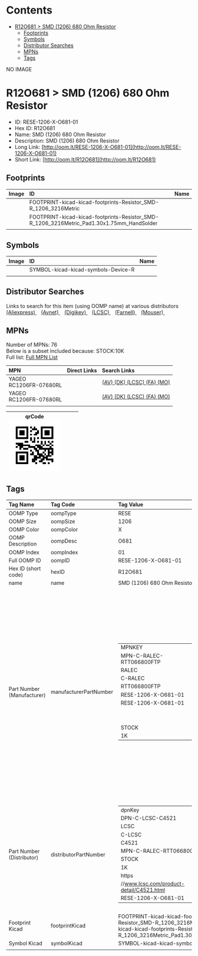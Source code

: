 



Contents
========

* [R12O681 > SMD (1206) 680 Ohm Resistor](#r12o681--smd-1206-680-ohm-resistor)
	* [Footprints](#footprints)
	* [Symbols](#symbols)
	* [Distributor Searches](#distributor-searches)
	* [MPNs](#mpns)
	* [Tags](#tags)
  
NO IMAGE  
# R12O681 > SMD (1206) 680 Ohm Resistor

- ID: RESE-1206-X-O681-01
- Hex ID: R12O681
- Name: SMD (1206) 680 Ohm Resistor
- Description: SMD (1206) 680 Ohm Resistor
- Long Link: [http://oom.lt/RESE-1206-X-O681-01](http://oom.lt/RESE-1206-X-O681-01)
- Short Link: [http://oom.lt/R12O681](http://oom.lt/R12O681)

## Footprints
  

|Image|ID|Name|
| :--- | :--- | :--- |
||FOOTPRINT-kicad-kicad-footprints-Resistor_SMD-R_1206_3216Metric||
||FOOTPRINT-kicad-kicad-footprints-Resistor_SMD-R_1206_3216Metric_Pad1.30x1.75mm_HandSolder||
||||

## Symbols
  

|Image|ID|Name|
| :--- | :--- | :--- |
|![]()|SYMBOL-kicad-kicad-symbols-Device-R||
||||

## Distributor Searches
  
Links to search for this item (using OOMP name) at various distributors  
[(Aliexpress) ](https://www.aliexpress.com/wholesale?SearchText=1117SMD+1206+680+Ohm+Resistor)&nbsp;&nbsp;&nbsp;[(Avnet) ](https://www.avnet.com/shop/us/search/SMD+1206+680+Ohm+Resistor)&nbsp;&nbsp;&nbsp;[(Digikey) ](https://www.digikey.co.uk/en/products/result?s=SMD+1206+680+Ohm+Resistor)&nbsp;&nbsp;&nbsp;[(LCSC) ](https://www.lcsc.com/search?q=SMD+1206+680+Ohm+Resistor)&nbsp;&nbsp;&nbsp;[(Farnell) ](https://uk.farnell.com/search?st=SMD+1206+680+Ohm+Resistor)&nbsp;&nbsp;&nbsp;[(Mouser) ](https://www.mouser.com/c/?q=SMD+1206+680+Ohm+Resistor)&nbsp;&nbsp;&nbsp;
## MPNs
  
Number of MPNs: 76<br>Below is a subset included because: STOCK:10K <br>Full list: [Full MPN List](MPNLIST.md)  

|MPN|Direct Links|Search Links|
| :--- | :--- | :--- |
|YAGEO<br>RC1206FR-07680RL||[(AV) ](https://www.avnet.com/shop/us/search/RC1206FR-07680RL)[(DK) ](https://www.digikey.co.uk/products/en?keywords=RC1206FR-07680RL)[(LCSC) ](https://www.lcsc.com/search?q=RC1206FR-07680RL)[(FA) ](https://uk.farnell.com/search?st=RC1206FR-07680RL)[(MO) ](https://www.mouser.com/c/?q=RC1206FR-07680RL)|
|YAGEO<br>RC1206FR-07680RL||[(AV) ](https://www.avnet.com/shop/us/search/RC1206FR-07680RL)[(DK) ](https://www.digikey.co.uk/products/en?keywords=RC1206FR-07680RL)[(LCSC) ](https://www.lcsc.com/search?q=RC1206FR-07680RL)[(FA) ](https://uk.farnell.com/search?st=RC1206FR-07680RL)[(MO) ](https://www.mouser.com/c/?q=RC1206FR-07680RL)|
||||
  

|qrCode<br>[![](https://raw.githubusercontent.com/oomlout/oomlout_OOMP_parts_V2/main/RESE/1206/X/O681/01/qrCode_140.png)](https://github.com/oomlout/oomlout_OOMP_parts_V2/tree/main/RESE/1206/X/O681/01/qrCode.png)||||
| :---: | :---: | :---: | :---: |

## Tags
  

|Tag Name|Tag Code|Tag Value|
| :--- | :--- | :--- |
|OOMP Type|oompType|RESE|
|OOMP Size|oompSize|1206|
|OOMP Color|oompColor|X|
|OOMP Description|oompDesc|O681|
|OOMP Index|oompIndex|01|
|Full OOMP ID|oompID|RESE-1206-X-O681-01|
|Hex ID (short code)|hexID|R12O681|
|name|name|SMD (1206) 680 Ohm Resistor|
|Part Number (Manufacturer)|manufacturerPartNumber|<table><tr><td>MPNKEY</td></tr><tr><td> MPN-C-RALEC-RTT066800FTP</td><td> MANUFACTURER</td></tr><tr><td> RALEC</td><td> MANUCODE</td></tr><tr><td> C-RALEC</td><td> MPN</td></tr><tr><td> RTT066800FTP</td><td> OOMPIDPARTIAL</td></tr><tr><td> RESE-1206-X-O681-01</td><td> OOMPID</td></tr><tr><td> RESE-1206-X-O681-01</td><td> LINK</td></tr><tr><td> </td><td> DESCRIPTION</td></tr><tr><td> </td><td> TAGS</td></tr><tr><td> STOCK</td></tr><tr><td>1K</td></tr></table></td><td> <table><tr><td>MPNKEY</td></tr><tr><td> MPN-C-UNIROY-1206W4F6800T5E</td><td> MANUFACTURER</td></tr><tr><td> UNI-ROYAL(Uniroyal Elec)</td><td> MANUCODE</td></tr><tr><td> C-UNIROY</td><td> MPN</td></tr><tr><td> 1206W4F6800T5E</td><td> OOMPIDPARTIAL</td></tr><tr><td> RESE-1206-X-O681-01</td><td> OOMPID</td></tr><tr><td> RESE-1206-X-O681-01</td><td> LINK</td></tr><tr><td> </td><td> DESCRIPTION</td></tr><tr><td> </td><td> TAGS</td></tr><tr><td> STOCK</td></tr><tr><td>1K</td></tr></table></td><td> <table><tr><td>MPNKEY</td></tr><tr><td> MPN-C-UNIROY-1206W4J0681T5E</td><td> MANUFACTURER</td></tr><tr><td> UNI-ROYAL(Uniroyal Elec)</td><td> MANUCODE</td></tr><tr><td> C-UNIROY</td><td> MPN</td></tr><tr><td> 1206W4J0681T5E</td><td> OOMPIDPARTIAL</td></tr><tr><td> RESE-1206-X-O681-01</td><td> OOMPID</td></tr><tr><td> RESE-1206-X-O681-01</td><td> LINK</td></tr><tr><td> </td><td> DESCRIPTION</td></tr><tr><td> </td><td> TAGS</td></tr><tr><td> STOCK</td></tr><tr><td>1K</td></tr></table></td><td> <table><tr><td>MPNKEY</td></tr><tr><td> MPN-C-LIZELE-CR1206J40681G</td><td> MANUFACTURER</td></tr><tr><td> LIZ Elec</td><td> MANUCODE</td></tr><tr><td> C-LIZELE</td><td> MPN</td></tr><tr><td> CR1206J40681G</td><td> OOMPIDPARTIAL</td></tr><tr><td> RESE-1206-X-O681-01</td><td> OOMPID</td></tr><tr><td> RESE-1206-X-O681-01</td><td> LINK</td></tr><tr><td> </td><td> DESCRIPTION</td></tr><tr><td> </td><td> TAGS</td></tr><tr><td> </td></tr></table></td><td> <table><tr><td>MPNKEY</td></tr><tr><td> MPN-C-RALEC-RTT06681JTP</td><td> MANUFACTURER</td></tr><tr><td> RALEC</td><td> MANUCODE</td></tr><tr><td> C-RALEC</td><td> MPN</td></tr><tr><td> RTT06681JTP</td><td> OOMPIDPARTIAL</td></tr><tr><td> RESE-1206-X-O681-01</td><td> OOMPID</td></tr><tr><td> RESE-1206-X-O681-01</td><td> LINK</td></tr><tr><td> </td><td> DESCRIPTION</td></tr><tr><td> </td><td> TAGS</td></tr><tr><td> </td></tr></table></td><td> <table><tr><td>MPNKEY</td></tr><tr><td> MPN-C-YAGEO-RC1206JR-07680RL</td><td> MANUFACTURER</td></tr><tr><td> YAGEO</td><td> MANUCODE</td></tr><tr><td> C-YAGEO</td><td> MPN</td></tr><tr><td> RC1206JR-07680RL</td><td> OOMPIDPARTIAL</td></tr><tr><td> RESE-1206-X-O681-01</td><td> OOMPID</td></tr><tr><td> RESE-1206-X-O681-01</td><td> LINK</td></tr><tr><td> </td><td> DESCRIPTION</td></tr><tr><td> </td><td> TAGS</td></tr><tr><td> </td></tr></table></td><td> <table><tr><td>MPNKEY</td></tr><tr><td> MPN-C-YAGEO-RC1206FR-07680RL</td><td> MANUFACTURER</td></tr><tr><td> YAGEO</td><td> MANUCODE</td></tr><tr><td> C-YAGEO</td><td> MPN</td></tr><tr><td> RC1206FR-07680RL</td><td> OOMPIDPARTIAL</td></tr><tr><td> RESE-1206-X-O681-01</td><td> OOMPID</td></tr><tr><td> RESE-1206-X-O681-01</td><td> LINK</td></tr><tr><td> </td><td> DESCRIPTION</td></tr><tr><td> </td><td> TAGS</td></tr><tr><td> STOCK</td></tr><tr><td>10K</td></tr></table></td><td> <table><tr><td>MPNKEY</td></tr><tr><td> MPN-C-FHGUAN-RS-06K681JT</td><td> MANUFACTURER</td></tr><tr><td> FH (Guangdong Fenghua Advanced Tech)</td><td> MANUCODE</td></tr><tr><td> C-FHGUAN</td><td> MPN</td></tr><tr><td> RS-06K681JT</td><td> OOMPIDPARTIAL</td></tr><tr><td> RESE-1206-X-O681-01</td><td> OOMPID</td></tr><tr><td> RESE-1206-X-O681-01</td><td> LINK</td></tr><tr><td> </td><td> DESCRIPTION</td></tr><tr><td> </td><td> TAGS</td></tr><tr><td> </td></tr></table></td><td> <table><tr><td>MPNKEY</td></tr><tr><td> MPN-C-FHGUAN-RS-06K6800FT</td><td> MANUFACTURER</td></tr><tr><td> FH (Guangdong Fenghua Advanced Tech)</td><td> MANUCODE</td></tr><tr><td> C-FHGUAN</td><td> MPN</td></tr><tr><td> RS-06K6800FT</td><td> OOMPIDPARTIAL</td></tr><tr><td> RESE-1206-X-O681-01</td><td> OOMPID</td></tr><tr><td> RESE-1206-X-O681-01</td><td> LINK</td></tr><tr><td> </td><td> DESCRIPTION</td></tr><tr><td> </td><td> TAGS</td></tr><tr><td> STOCK</td></tr><tr><td>1K</td></tr></table></td><td> <table><tr><td>MPNKEY</td></tr><tr><td> MPN-C-YAGEO-AC1206FR-07680RL</td><td> MANUFACTURER</td></tr><tr><td> YAGEO</td><td> MANUCODE</td></tr><tr><td> C-YAGEO</td><td> MPN</td></tr><tr><td> AC1206FR-07680RL</td><td> OOMPIDPARTIAL</td></tr><tr><td> RESE-1206-X-O681-01</td><td> OOMPID</td></tr><tr><td> RESE-1206-X-O681-01</td><td> LINK</td></tr><tr><td> </td><td> DESCRIPTION</td></tr><tr><td> </td><td> TAGS</td></tr><tr><td> </td></tr></table></td><td> <table><tr><td>MPNKEY</td></tr><tr><td> MPN-C-EVEROH-QR1206J680RP05Z</td><td> MANUFACTURER</td></tr><tr><td> Ever Ohms Tech</td><td> MANUCODE</td></tr><tr><td> C-EVEROH</td><td> MPN</td></tr><tr><td> QR1206J680RP05Z</td><td> OOMPIDPARTIAL</td></tr><tr><td> RESE-1206-X-O681-01</td><td> OOMPID</td></tr><tr><td> RESE-1206-X-O681-01</td><td> LINK</td></tr><tr><td> </td><td> DESCRIPTION</td></tr><tr><td> </td><td> TAGS</td></tr><tr><td> STOCK</td></tr><tr><td>1K</td></tr></table></td><td> <table><tr><td>MPNKEY</td></tr><tr><td> MPN-C-TAITEC-RMS12FT6800</td><td> MANUFACTURER</td></tr><tr><td> TA-I Tech</td><td> MANUCODE</td></tr><tr><td> C-TAITEC</td><td> MPN</td></tr><tr><td> RMS12FT6800</td><td> OOMPIDPARTIAL</td></tr><tr><td> RESE-1206-X-O681-01</td><td> OOMPID</td></tr><tr><td> RESE-1206-X-O681-01</td><td> LINK</td></tr><tr><td> </td><td> DESCRIPTION</td></tr><tr><td> </td><td> TAGS</td></tr><tr><td> </td></tr></table></td><td> <table><tr><td>MPNKEY</td></tr><tr><td> MPN-C-YAGEO-AC1206JR-07680RL</td><td> MANUFACTURER</td></tr><tr><td> YAGEO</td><td> MANUCODE</td></tr><tr><td> C-YAGEO</td><td> MPN</td></tr><tr><td> AC1206JR-07680RL</td><td> OOMPIDPARTIAL</td></tr><tr><td> RESE-1206-X-O681-01</td><td> OOMPID</td></tr><tr><td> RESE-1206-X-O681-01</td><td> LINK</td></tr><tr><td> </td><td> DESCRIPTION</td></tr><tr><td> </td><td> TAGS</td></tr><tr><td> </td></tr></table></td><td> <table><tr><td>MPNKEY</td></tr><tr><td> MPN-C-TYOHM-RMC12066801%N</td><td> MANUFACTURER</td></tr><tr><td> TyoHM</td><td> MANUCODE</td></tr><tr><td> C-TYOHM</td><td> MPN</td></tr><tr><td> RMC12066801%N</td><td> OOMPIDPARTIAL</td></tr><tr><td> RESE-1206-X-O681-01</td><td> OOMPID</td></tr><tr><td> RESE-1206-X-O681-01</td><td> LINK</td></tr><tr><td> </td><td> DESCRIPTION</td></tr><tr><td> </td><td> TAGS</td></tr><tr><td> </td></tr></table></td><td> <table><tr><td>MPNKEY</td></tr><tr><td> MPN-C-ROHMSE-MCR18EZPJ681</td><td> MANUFACTURER</td></tr><tr><td> ROHM Semicon</td><td> MANUCODE</td></tr><tr><td> C-ROHMSE</td><td> MPN</td></tr><tr><td> MCR18EZPJ681</td><td> OOMPIDPARTIAL</td></tr><tr><td> RESE-1206-X-O681-01</td><td> OOMPID</td></tr><tr><td> RESE-1206-X-O681-01</td><td> LINK</td></tr><tr><td> </td><td> DESCRIPTION</td></tr><tr><td> </td><td> TAGS</td></tr><tr><td> </td></tr></table></td><td> <table><tr><td>MPNKEY</td></tr><tr><td> MPN-C-WALSIN-WR12X681JTL</td><td> MANUFACTURER</td></tr><tr><td> Walsin Tech Corp</td><td> MANUCODE</td></tr><tr><td> C-WALSIN</td><td> MPN</td></tr><tr><td> WR12X681JTL</td><td> OOMPIDPARTIAL</td></tr><tr><td> RESE-1206-X-O681-01</td><td> OOMPID</td></tr><tr><td> RESE-1206-X-O681-01</td><td> LINK</td></tr><tr><td> </td><td> DESCRIPTION</td></tr><tr><td> </td><td> TAGS</td></tr><tr><td> </td></tr></table></td><td> <table><tr><td>MPNKEY</td></tr><tr><td> MPN-C-KOASPE-RK73H2BTTD6800F</td><td> MANUFACTURER</td></tr><tr><td> KOA Speer Elec</td><td> MANUCODE</td></tr><tr><td> C-KOASPE</td><td> MPN</td></tr><tr><td> RK73H2BTTD6800F</td><td> OOMPIDPARTIAL</td></tr><tr><td> RESE-1206-X-O681-01</td><td> OOMPID</td></tr><tr><td> RESE-1206-X-O681-01</td><td> LINK</td></tr><tr><td> </td><td> DESCRIPTION</td></tr><tr><td> </td><td> TAGS</td></tr><tr><td> </td></tr></table></td><td> <table><tr><td>MPNKEY</td></tr><tr><td> MPN-C-RESIST-AECR1206F680RK9</td><td> MANUFACTURER</td></tr><tr><td> Resistor.Today</td><td> MANUCODE</td></tr><tr><td> C-RESIST</td><td> MPN</td></tr><tr><td> AECR1206F680RK9</td><td> OOMPIDPARTIAL</td></tr><tr><td> RESE-1206-X-O681-01</td><td> OOMPID</td></tr><tr><td> RESE-1206-X-O681-01</td><td> LINK</td></tr><tr><td> </td><td> DESCRIPTION</td></tr><tr><td> </td><td> TAGS</td></tr><tr><td> </td></tr></table></td><td> <table><tr><td>MPNKEY</td></tr><tr><td> MPN-C-WALSIN-WR12X6800FTL</td><td> MANUFACTURER</td></tr><tr><td> Walsin Tech Corp</td><td> MANUCODE</td></tr><tr><td> C-WALSIN</td><td> MPN</td></tr><tr><td> WR12X6800FTL</td><td> OOMPIDPARTIAL</td></tr><tr><td> RESE-1206-X-O681-01</td><td> OOMPID</td></tr><tr><td> RESE-1206-X-O681-01</td><td> LINK</td></tr><tr><td> </td><td> DESCRIPTION</td></tr><tr><td> </td><td> TAGS</td></tr><tr><td> STOCK</td></tr><tr><td>1K</td></tr></table></td><td> <table><tr><td>MPNKEY</td></tr><tr><td> MPN-C-VIKING-CR-06JA7--680R</td><td> MANUFACTURER</td></tr><tr><td> Viking Tech</td><td> MANUCODE</td></tr><tr><td> C-VIKING</td><td> MPN</td></tr><tr><td> CR-06JA7--680R</td><td> OOMPIDPARTIAL</td></tr><tr><td> RESE-1206-X-O681-01</td><td> OOMPID</td></tr><tr><td> RESE-1206-X-O681-01</td><td> LINK</td></tr><tr><td> </td><td> DESCRIPTION</td></tr><tr><td> </td><td> TAGS</td></tr><tr><td> STOCK</td></tr><tr><td>1K</td></tr></table></td><td> <table><tr><td>MPNKEY</td></tr><tr><td> MPN-C-VIKING-AR06FTCV6800</td><td> MANUFACTURER</td></tr><tr><td> Viking Tech</td><td> MANUCODE</td></tr><tr><td> C-VIKING</td><td> MPN</td></tr><tr><td> AR06FTCV6800</td><td> OOMPIDPARTIAL</td></tr><tr><td> RESE-1206-X-O681-01</td><td> OOMPID</td></tr><tr><td> RESE-1206-X-O681-01</td><td> LINK</td></tr><tr><td> </td><td> DESCRIPTION</td></tr><tr><td> </td><td> TAGS</td></tr><tr><td> </td></tr></table></td><td> <table><tr><td>MPNKEY</td></tr><tr><td> MPN-C-VISHAY-CRCW1206680RFKEA</td><td> MANUFACTURER</td></tr><tr><td> Vishay Intertech</td><td> MANUCODE</td></tr><tr><td> C-VISHAY</td><td> MPN</td></tr><tr><td> CRCW1206680RFKEA</td><td> OOMPIDPARTIAL</td></tr><tr><td> RESE-1206-X-O681-01</td><td> OOMPID</td></tr><tr><td> RESE-1206-X-O681-01</td><td> LINK</td></tr><tr><td> </td><td> DESCRIPTION</td></tr><tr><td> </td><td> TAGS</td></tr><tr><td> </td></tr></table></td><td> <table><tr><td>MPNKEY</td></tr><tr><td> MPN-C-UNIROY-NQ06W4J0681T5E</td><td> MANUFACTURER</td></tr><tr><td> UNI-ROYAL(Uniroyal Elec)</td><td> MANUCODE</td></tr><tr><td> C-UNIROY</td><td> MPN</td></tr><tr><td> NQ06W4J0681T5E</td><td> OOMPIDPARTIAL</td></tr><tr><td> RESE-1206-X-O681-01</td><td> OOMPID</td></tr><tr><td> RESE-1206-X-O681-01</td><td> LINK</td></tr><tr><td> </td><td> DESCRIPTION</td></tr><tr><td> </td><td> TAGS</td></tr><tr><td> </td></tr></table></td><td> <table><tr><td>MPNKEY</td></tr><tr><td> MPN-C-UNIROY-CQ06W4J0681T5E</td><td> MANUFACTURER</td></tr><tr><td> UNI-ROYAL(Uniroyal Elec)</td><td> MANUCODE</td></tr><tr><td> C-UNIROY</td><td> MPN</td></tr><tr><td> CQ06W4J0681T5E</td><td> OOMPIDPARTIAL</td></tr><tr><td> RESE-1206-X-O681-01</td><td> OOMPID</td></tr><tr><td> RESE-1206-X-O681-01</td><td> LINK</td></tr><tr><td> </td><td> DESCRIPTION</td></tr><tr><td> </td><td> TAGS</td></tr><tr><td> </td></tr></table></td><td> <table><tr><td>MPNKEY</td></tr><tr><td> MPN-C-VISHAY-TNPW1206680RFEEA</td><td> MANUFACTURER</td></tr><tr><td> Vishay Intertech</td><td> MANUCODE</td></tr><tr><td> C-VISHAY</td><td> MPN</td></tr><tr><td> TNPW1206680RFEEA</td><td> OOMPIDPARTIAL</td></tr><tr><td> RESE-1206-X-O681-01</td><td> OOMPID</td></tr><tr><td> RESE-1206-X-O681-01</td><td> LINK</td></tr><tr><td> </td><td> DESCRIPTION</td></tr><tr><td> </td><td> TAGS</td></tr><tr><td> </td></tr></table></td><td> <table><tr><td>MPNKEY</td></tr><tr><td> MPN-C-VISHAY-TNPW1206680RFHEA</td><td> MANUFACTURER</td></tr><tr><td> Vishay Intertech</td><td> MANUCODE</td></tr><tr><td> C-VISHAY</td><td> MPN</td></tr><tr><td> TNPW1206680RFHEA</td><td> OOMPIDPARTIAL</td></tr><tr><td> RESE-1206-X-O681-01</td><td> OOMPID</td></tr><tr><td> RESE-1206-X-O681-01</td><td> LINK</td></tr><tr><td> </td><td> DESCRIPTION</td></tr><tr><td> </td><td> TAGS</td></tr><tr><td> </td></tr></table></td><td> <table><tr><td>MPNKEY</td></tr><tr><td> MPN-C-VISHAY-TNPW1206680RFETA</td><td> MANUFACTURER</td></tr><tr><td> Vishay Intertech</td><td> MANUCODE</td></tr><tr><td> C-VISHAY</td><td> MPN</td></tr><tr><td> TNPW1206680RFETA</td><td> OOMPIDPARTIAL</td></tr><tr><td> RESE-1206-X-O681-01</td><td> OOMPID</td></tr><tr><td> RESE-1206-X-O681-01</td><td> LINK</td></tr><tr><td> </td><td> DESCRIPTION</td></tr><tr><td> </td><td> TAGS</td></tr><tr><td> </td></tr></table></td><td> <table><tr><td>MPNKEY</td></tr><tr><td> MPN-C-VISHAY-TNPW1206680RBEEN</td><td> MANUFACTURER</td></tr><tr><td> Vishay Intertech</td><td> MANUCODE</td></tr><tr><td> C-VISHAY</td><td> MPN</td></tr><tr><td> TNPW1206680RBEEN</td><td> OOMPIDPARTIAL</td></tr><tr><td> RESE-1206-X-O681-01</td><td> OOMPID</td></tr><tr><td> RESE-1206-X-O681-01</td><td> LINK</td></tr><tr><td> </td><td> DESCRIPTION</td></tr><tr><td> </td><td> TAGS</td></tr><tr><td> </td></tr></table></td><td> <table><tr><td>MPNKEY</td></tr><tr><td> MPN-C-ROHMSE-ESR18EZPJ681</td><td> MANUFACTURER</td></tr><tr><td> ROHM Semicon</td><td> MANUCODE</td></tr><tr><td> C-ROHMSE</td><td> MPN</td></tr><tr><td> ESR18EZPJ681</td><td> OOMPIDPARTIAL</td></tr><tr><td> RESE-1206-X-O681-01</td><td> OOMPID</td></tr><tr><td> RESE-1206-X-O681-01</td><td> LINK</td></tr><tr><td> </td><td> DESCRIPTION</td></tr><tr><td> </td><td> TAGS</td></tr><tr><td> </td></tr></table></td><td> <table><tr><td>MPNKEY</td></tr><tr><td> MPN-C-TECONN-CRGCQ1206F680R</td><td> MANUFACTURER</td></tr><tr><td> TE Connectivity</td><td> MANUCODE</td></tr><tr><td> C-TECONN</td><td> MPN</td></tr><tr><td> CRGCQ1206F680R</td><td> OOMPIDPARTIAL</td></tr><tr><td> RESE-1206-X-O681-01</td><td> OOMPID</td></tr><tr><td> RESE-1206-X-O681-01</td><td> LINK</td></tr><tr><td> </td><td> DESCRIPTION</td></tr><tr><td> </td><td> TAGS</td></tr><tr><td> </td></tr></table></td><td> <table><tr><td>MPNKEY</td></tr><tr><td> MPN-C-SUSUMU-RG3216P-6800-B-T1</td><td> MANUFACTURER</td></tr><tr><td> SUSUMU</td><td> MANUCODE</td></tr><tr><td> C-SUSUMU</td><td> MPN</td></tr><tr><td> RG3216P-6800-B-T1</td><td> OOMPIDPARTIAL</td></tr><tr><td> RESE-1206-X-O681-01</td><td> OOMPID</td></tr><tr><td> RESE-1206-X-O681-01</td><td> LINK</td></tr><tr><td> </td><td> DESCRIPTION</td></tr><tr><td> </td><td> TAGS</td></tr><tr><td> </td></tr></table></td><td> <table><tr><td>MPNKEY</td></tr><tr><td> MPN-C-VISHAY-CRCW1206680RFKEAHP</td><td> MANUFACTURER</td></tr><tr><td> Vishay Intertech</td><td> MANUCODE</td></tr><tr><td> C-VISHAY</td><td> MPN</td></tr><tr><td> CRCW1206680RFKEAHP</td><td> OOMPIDPARTIAL</td></tr><tr><td> RESE-1206-X-O681-01</td><td> OOMPID</td></tr><tr><td> RESE-1206-X-O681-01</td><td> LINK</td></tr><tr><td> </td><td> DESCRIPTION</td></tr><tr><td> </td><td> TAGS</td></tr><tr><td> </td></tr></table></td><td> <table><tr><td>MPNKEY</td></tr><tr><td> MPN-C-BOURNS-CR1206-FX-6800ELF</td><td> MANUFACTURER</td></tr><tr><td> BOURNS</td><td> MANUCODE</td></tr><tr><td> C-BOURNS</td><td> MPN</td></tr><tr><td> CR1206-FX-6800ELF</td><td> OOMPIDPARTIAL</td></tr><tr><td> RESE-1206-X-O681-01</td><td> OOMPID</td></tr><tr><td> RESE-1206-X-O681-01</td><td> LINK</td></tr><tr><td> </td><td> DESCRIPTION</td></tr><tr><td> </td><td> TAGS</td></tr><tr><td> </td></tr></table></td><td> <table><tr><td>MPNKEY</td></tr><tr><td> MPN-C-VISHAY-CRCW1206680RJNEA</td><td> MANUFACTURER</td></tr><tr><td> Vishay Intertech</td><td> MANUCODE</td></tr><tr><td> C-VISHAY</td><td> MPN</td></tr><tr><td> CRCW1206680RJNEA</td><td> OOMPIDPARTIAL</td></tr><tr><td> RESE-1206-X-O681-01</td><td> OOMPID</td></tr><tr><td> RESE-1206-X-O681-01</td><td> LINK</td></tr><tr><td> </td><td> DESCRIPTION</td></tr><tr><td> </td><td> TAGS</td></tr><tr><td> </td></tr></table></td><td> <table><tr><td>MPNKEY</td></tr><tr><td> MPN-C-TECONN-CRGCQ1206J680R</td><td> MANUFACTURER</td></tr><tr><td> TE Connectivity</td><td> MANUCODE</td></tr><tr><td> C-TECONN</td><td> MPN</td></tr><tr><td> CRGCQ1206J680R</td><td> OOMPIDPARTIAL</td></tr><tr><td> RESE-1206-X-O681-01</td><td> OOMPID</td></tr><tr><td> RESE-1206-X-O681-01</td><td> LINK</td></tr><tr><td> </td><td> DESCRIPTION</td></tr><tr><td> </td><td> TAGS</td></tr><tr><td> </td></tr></table></td><td> <table><tr><td>MPNKEY</td></tr><tr><td> MPN-C-ROHMSE-KTR18EZPF6800</td><td> MANUFACTURER</td></tr><tr><td> ROHM Semicon</td><td> MANUCODE</td></tr><tr><td> C-ROHMSE</td><td> MPN</td></tr><tr><td> KTR18EZPF6800</td><td> OOMPIDPARTIAL</td></tr><tr><td> RESE-1206-X-O681-01</td><td> OOMPID</td></tr><tr><td> RESE-1206-X-O681-01</td><td> LINK</td></tr><tr><td> </td><td> DESCRIPTION</td></tr><tr><td> </td><td> TAGS</td></tr><tr><td> </td></tr></table></td><td> <table><tr><td>MPNKEY</td></tr><tr><td> MPN-C-PANASO-ERA-8APB681V</td><td> MANUFACTURER</td></tr><tr><td> PANASONIC</td><td> MANUCODE</td></tr><tr><td> C-PANASO</td><td> MPN</td></tr><tr><td> ERA-8APB681V</td><td> OOMPIDPARTIAL</td></tr><tr><td> RESE-1206-X-O681-01</td><td> OOMPID</td></tr><tr><td> RESE-1206-X-O681-01</td><td> LINK</td></tr><tr><td> </td><td> DESCRIPTION</td></tr><tr><td> </td><td> TAGS</td></tr><tr><td> </td></tr></table></td><td> <table><tr><td>MPNKEY</td></tr><tr><td> MPN-C-TECONN-CRGH1206J680R</td><td> MANUFACTURER</td></tr><tr><td> TE Connectivity</td><td> MANUCODE</td></tr><tr><td> C-TECONN</td><td> MPN</td></tr><tr><td> CRGH1206J680R</td><td> OOMPIDPARTIAL</td></tr><tr><td> RESE-1206-X-O681-01</td><td> OOMPID</td></tr><tr><td> RESE-1206-X-O681-01</td><td> LINK</td></tr><tr><td> </td><td> DESCRIPTION</td></tr><tr><td> </td><td> TAGS</td></tr><tr><td> </td></tr></table></td><td> <table><tr><td>MPNKEY</td></tr><tr><td> MPN-C-RALEC-RTT066800FTP</td><td> MANUFACTURER</td></tr><tr><td> RALEC</td><td> MANUCODE</td></tr><tr><td> C-RALEC</td><td> MPN</td></tr><tr><td> RTT066800FTP</td><td> OOMPIDPARTIAL</td></tr><tr><td> RESE-1206-X-O681-01</td><td> OOMPID</td></tr><tr><td> RESE-1206-X-O681-01</td><td> LINK</td></tr><tr><td> </td><td> DESCRIPTION</td></tr><tr><td> </td><td> TAGS</td></tr><tr><td> STOCK</td></tr><tr><td>1K</td></tr></table></td><td> <table><tr><td>MPNKEY</td></tr><tr><td> MPN-C-UNIROY-1206W4F6800T5E</td><td> MANUFACTURER</td></tr><tr><td> UNI-ROYAL(Uniroyal Elec)</td><td> MANUCODE</td></tr><tr><td> C-UNIROY</td><td> MPN</td></tr><tr><td> 1206W4F6800T5E</td><td> OOMPIDPARTIAL</td></tr><tr><td> RESE-1206-X-O681-01</td><td> OOMPID</td></tr><tr><td> RESE-1206-X-O681-01</td><td> LINK</td></tr><tr><td> </td><td> DESCRIPTION</td></tr><tr><td> </td><td> TAGS</td></tr><tr><td> STOCK</td></tr><tr><td>1K</td></tr></table></td><td> <table><tr><td>MPNKEY</td></tr><tr><td> MPN-C-UNIROY-1206W4J0681T5E</td><td> MANUFACTURER</td></tr><tr><td> UNI-ROYAL(Uniroyal Elec)</td><td> MANUCODE</td></tr><tr><td> C-UNIROY</td><td> MPN</td></tr><tr><td> 1206W4J0681T5E</td><td> OOMPIDPARTIAL</td></tr><tr><td> RESE-1206-X-O681-01</td><td> OOMPID</td></tr><tr><td> RESE-1206-X-O681-01</td><td> LINK</td></tr><tr><td> </td><td> DESCRIPTION</td></tr><tr><td> </td><td> TAGS</td></tr><tr><td> STOCK</td></tr><tr><td>1K</td></tr></table></td><td> <table><tr><td>MPNKEY</td></tr><tr><td> MPN-C-LIZELE-CR1206J40681G</td><td> MANUFACTURER</td></tr><tr><td> LIZ Elec</td><td> MANUCODE</td></tr><tr><td> C-LIZELE</td><td> MPN</td></tr><tr><td> CR1206J40681G</td><td> OOMPIDPARTIAL</td></tr><tr><td> RESE-1206-X-O681-01</td><td> OOMPID</td></tr><tr><td> RESE-1206-X-O681-01</td><td> LINK</td></tr><tr><td> </td><td> DESCRIPTION</td></tr><tr><td> </td><td> TAGS</td></tr><tr><td> </td></tr></table></td><td> <table><tr><td>MPNKEY</td></tr><tr><td> MPN-C-RALEC-RTT06681JTP</td><td> MANUFACTURER</td></tr><tr><td> RALEC</td><td> MANUCODE</td></tr><tr><td> C-RALEC</td><td> MPN</td></tr><tr><td> RTT06681JTP</td><td> OOMPIDPARTIAL</td></tr><tr><td> RESE-1206-X-O681-01</td><td> OOMPID</td></tr><tr><td> RESE-1206-X-O681-01</td><td> LINK</td></tr><tr><td> </td><td> DESCRIPTION</td></tr><tr><td> </td><td> TAGS</td></tr><tr><td> </td></tr></table></td><td> <table><tr><td>MPNKEY</td></tr><tr><td> MPN-C-YAGEO-RC1206JR-07680RL</td><td> MANUFACTURER</td></tr><tr><td> YAGEO</td><td> MANUCODE</td></tr><tr><td> C-YAGEO</td><td> MPN</td></tr><tr><td> RC1206JR-07680RL</td><td> OOMPIDPARTIAL</td></tr><tr><td> RESE-1206-X-O681-01</td><td> OOMPID</td></tr><tr><td> RESE-1206-X-O681-01</td><td> LINK</td></tr><tr><td> </td><td> DESCRIPTION</td></tr><tr><td> </td><td> TAGS</td></tr><tr><td> </td></tr></table></td><td> <table><tr><td>MPNKEY</td></tr><tr><td> MPN-C-YAGEO-RC1206FR-07680RL</td><td> MANUFACTURER</td></tr><tr><td> YAGEO</td><td> MANUCODE</td></tr><tr><td> C-YAGEO</td><td> MPN</td></tr><tr><td> RC1206FR-07680RL</td><td> OOMPIDPARTIAL</td></tr><tr><td> RESE-1206-X-O681-01</td><td> OOMPID</td></tr><tr><td> RESE-1206-X-O681-01</td><td> LINK</td></tr><tr><td> </td><td> DESCRIPTION</td></tr><tr><td> </td><td> TAGS</td></tr><tr><td> STOCK</td></tr><tr><td>10K</td></tr></table></td><td> <table><tr><td>MPNKEY</td></tr><tr><td> MPN-C-FHGUAN-RS-06K681JT</td><td> MANUFACTURER</td></tr><tr><td> FH (Guangdong Fenghua Advanced Tech)</td><td> MANUCODE</td></tr><tr><td> C-FHGUAN</td><td> MPN</td></tr><tr><td> RS-06K681JT</td><td> OOMPIDPARTIAL</td></tr><tr><td> RESE-1206-X-O681-01</td><td> OOMPID</td></tr><tr><td> RESE-1206-X-O681-01</td><td> LINK</td></tr><tr><td> </td><td> DESCRIPTION</td></tr><tr><td> </td><td> TAGS</td></tr><tr><td> </td></tr></table></td><td> <table><tr><td>MPNKEY</td></tr><tr><td> MPN-C-FHGUAN-RS-06K6800FT</td><td> MANUFACTURER</td></tr><tr><td> FH (Guangdong Fenghua Advanced Tech)</td><td> MANUCODE</td></tr><tr><td> C-FHGUAN</td><td> MPN</td></tr><tr><td> RS-06K6800FT</td><td> OOMPIDPARTIAL</td></tr><tr><td> RESE-1206-X-O681-01</td><td> OOMPID</td></tr><tr><td> RESE-1206-X-O681-01</td><td> LINK</td></tr><tr><td> </td><td> DESCRIPTION</td></tr><tr><td> </td><td> TAGS</td></tr><tr><td> STOCK</td></tr><tr><td>1K</td></tr></table></td><td> <table><tr><td>MPNKEY</td></tr><tr><td> MPN-C-YAGEO-AC1206FR-07680RL</td><td> MANUFACTURER</td></tr><tr><td> YAGEO</td><td> MANUCODE</td></tr><tr><td> C-YAGEO</td><td> MPN</td></tr><tr><td> AC1206FR-07680RL</td><td> OOMPIDPARTIAL</td></tr><tr><td> RESE-1206-X-O681-01</td><td> OOMPID</td></tr><tr><td> RESE-1206-X-O681-01</td><td> LINK</td></tr><tr><td> </td><td> DESCRIPTION</td></tr><tr><td> </td><td> TAGS</td></tr><tr><td> </td></tr></table></td><td> <table><tr><td>MPNKEY</td></tr><tr><td> MPN-C-EVEROH-QR1206J680RP05Z</td><td> MANUFACTURER</td></tr><tr><td> Ever Ohms Tech</td><td> MANUCODE</td></tr><tr><td> C-EVEROH</td><td> MPN</td></tr><tr><td> QR1206J680RP05Z</td><td> OOMPIDPARTIAL</td></tr><tr><td> RESE-1206-X-O681-01</td><td> OOMPID</td></tr><tr><td> RESE-1206-X-O681-01</td><td> LINK</td></tr><tr><td> </td><td> DESCRIPTION</td></tr><tr><td> </td><td> TAGS</td></tr><tr><td> STOCK</td></tr><tr><td>1K</td></tr></table></td><td> <table><tr><td>MPNKEY</td></tr><tr><td> MPN-C-TAITEC-RMS12FT6800</td><td> MANUFACTURER</td></tr><tr><td> TA-I Tech</td><td> MANUCODE</td></tr><tr><td> C-TAITEC</td><td> MPN</td></tr><tr><td> RMS12FT6800</td><td> OOMPIDPARTIAL</td></tr><tr><td> RESE-1206-X-O681-01</td><td> OOMPID</td></tr><tr><td> RESE-1206-X-O681-01</td><td> LINK</td></tr><tr><td> </td><td> DESCRIPTION</td></tr><tr><td> </td><td> TAGS</td></tr><tr><td> </td></tr></table></td><td> <table><tr><td>MPNKEY</td></tr><tr><td> MPN-C-YAGEO-AC1206JR-07680RL</td><td> MANUFACTURER</td></tr><tr><td> YAGEO</td><td> MANUCODE</td></tr><tr><td> C-YAGEO</td><td> MPN</td></tr><tr><td> AC1206JR-07680RL</td><td> OOMPIDPARTIAL</td></tr><tr><td> RESE-1206-X-O681-01</td><td> OOMPID</td></tr><tr><td> RESE-1206-X-O681-01</td><td> LINK</td></tr><tr><td> </td><td> DESCRIPTION</td></tr><tr><td> </td><td> TAGS</td></tr><tr><td> </td></tr></table></td><td> <table><tr><td>MPNKEY</td></tr><tr><td> MPN-C-TYOHM-RMC12066801%N</td><td> MANUFACTURER</td></tr><tr><td> TyoHM</td><td> MANUCODE</td></tr><tr><td> C-TYOHM</td><td> MPN</td></tr><tr><td> RMC12066801%N</td><td> OOMPIDPARTIAL</td></tr><tr><td> RESE-1206-X-O681-01</td><td> OOMPID</td></tr><tr><td> RESE-1206-X-O681-01</td><td> LINK</td></tr><tr><td> </td><td> DESCRIPTION</td></tr><tr><td> </td><td> TAGS</td></tr><tr><td> </td></tr></table></td><td> <table><tr><td>MPNKEY</td></tr><tr><td> MPN-C-ROHMSE-MCR18EZPJ681</td><td> MANUFACTURER</td></tr><tr><td> ROHM Semicon</td><td> MANUCODE</td></tr><tr><td> C-ROHMSE</td><td> MPN</td></tr><tr><td> MCR18EZPJ681</td><td> OOMPIDPARTIAL</td></tr><tr><td> RESE-1206-X-O681-01</td><td> OOMPID</td></tr><tr><td> RESE-1206-X-O681-01</td><td> LINK</td></tr><tr><td> </td><td> DESCRIPTION</td></tr><tr><td> </td><td> TAGS</td></tr><tr><td> </td></tr></table></td><td> <table><tr><td>MPNKEY</td></tr><tr><td> MPN-C-WALSIN-WR12X681JTL</td><td> MANUFACTURER</td></tr><tr><td> Walsin Tech Corp</td><td> MANUCODE</td></tr><tr><td> C-WALSIN</td><td> MPN</td></tr><tr><td> WR12X681JTL</td><td> OOMPIDPARTIAL</td></tr><tr><td> RESE-1206-X-O681-01</td><td> OOMPID</td></tr><tr><td> RESE-1206-X-O681-01</td><td> LINK</td></tr><tr><td> </td><td> DESCRIPTION</td></tr><tr><td> </td><td> TAGS</td></tr><tr><td> </td></tr></table></td><td> <table><tr><td>MPNKEY</td></tr><tr><td> MPN-C-KOASPE-RK73H2BTTD6800F</td><td> MANUFACTURER</td></tr><tr><td> KOA Speer Elec</td><td> MANUCODE</td></tr><tr><td> C-KOASPE</td><td> MPN</td></tr><tr><td> RK73H2BTTD6800F</td><td> OOMPIDPARTIAL</td></tr><tr><td> RESE-1206-X-O681-01</td><td> OOMPID</td></tr><tr><td> RESE-1206-X-O681-01</td><td> LINK</td></tr><tr><td> </td><td> DESCRIPTION</td></tr><tr><td> </td><td> TAGS</td></tr><tr><td> </td></tr></table></td><td> <table><tr><td>MPNKEY</td></tr><tr><td> MPN-C-RESIST-AECR1206F680RK9</td><td> MANUFACTURER</td></tr><tr><td> Resistor.Today</td><td> MANUCODE</td></tr><tr><td> C-RESIST</td><td> MPN</td></tr><tr><td> AECR1206F680RK9</td><td> OOMPIDPARTIAL</td></tr><tr><td> RESE-1206-X-O681-01</td><td> OOMPID</td></tr><tr><td> RESE-1206-X-O681-01</td><td> LINK</td></tr><tr><td> </td><td> DESCRIPTION</td></tr><tr><td> </td><td> TAGS</td></tr><tr><td> </td></tr></table></td><td> <table><tr><td>MPNKEY</td></tr><tr><td> MPN-C-WALSIN-WR12X6800FTL</td><td> MANUFACTURER</td></tr><tr><td> Walsin Tech Corp</td><td> MANUCODE</td></tr><tr><td> C-WALSIN</td><td> MPN</td></tr><tr><td> WR12X6800FTL</td><td> OOMPIDPARTIAL</td></tr><tr><td> RESE-1206-X-O681-01</td><td> OOMPID</td></tr><tr><td> RESE-1206-X-O681-01</td><td> LINK</td></tr><tr><td> </td><td> DESCRIPTION</td></tr><tr><td> </td><td> TAGS</td></tr><tr><td> STOCK</td></tr><tr><td>1K</td></tr></table></td><td> <table><tr><td>MPNKEY</td></tr><tr><td> MPN-C-VIKING-CR-06JA7--680R</td><td> MANUFACTURER</td></tr><tr><td> Viking Tech</td><td> MANUCODE</td></tr><tr><td> C-VIKING</td><td> MPN</td></tr><tr><td> CR-06JA7--680R</td><td> OOMPIDPARTIAL</td></tr><tr><td> RESE-1206-X-O681-01</td><td> OOMPID</td></tr><tr><td> RESE-1206-X-O681-01</td><td> LINK</td></tr><tr><td> </td><td> DESCRIPTION</td></tr><tr><td> </td><td> TAGS</td></tr><tr><td> STOCK</td></tr><tr><td>1K</td></tr></table></td><td> <table><tr><td>MPNKEY</td></tr><tr><td> MPN-C-VIKING-AR06FTCV6800</td><td> MANUFACTURER</td></tr><tr><td> Viking Tech</td><td> MANUCODE</td></tr><tr><td> C-VIKING</td><td> MPN</td></tr><tr><td> AR06FTCV6800</td><td> OOMPIDPARTIAL</td></tr><tr><td> RESE-1206-X-O681-01</td><td> OOMPID</td></tr><tr><td> RESE-1206-X-O681-01</td><td> LINK</td></tr><tr><td> </td><td> DESCRIPTION</td></tr><tr><td> </td><td> TAGS</td></tr><tr><td> </td></tr></table></td><td> <table><tr><td>MPNKEY</td></tr><tr><td> MPN-C-VISHAY-CRCW1206680RFKEA</td><td> MANUFACTURER</td></tr><tr><td> Vishay Intertech</td><td> MANUCODE</td></tr><tr><td> C-VISHAY</td><td> MPN</td></tr><tr><td> CRCW1206680RFKEA</td><td> OOMPIDPARTIAL</td></tr><tr><td> RESE-1206-X-O681-01</td><td> OOMPID</td></tr><tr><td> RESE-1206-X-O681-01</td><td> LINK</td></tr><tr><td> </td><td> DESCRIPTION</td></tr><tr><td> </td><td> TAGS</td></tr><tr><td> </td></tr></table></td><td> <table><tr><td>MPNKEY</td></tr><tr><td> MPN-C-UNIROY-NQ06W4J0681T5E</td><td> MANUFACTURER</td></tr><tr><td> UNI-ROYAL(Uniroyal Elec)</td><td> MANUCODE</td></tr><tr><td> C-UNIROY</td><td> MPN</td></tr><tr><td> NQ06W4J0681T5E</td><td> OOMPIDPARTIAL</td></tr><tr><td> RESE-1206-X-O681-01</td><td> OOMPID</td></tr><tr><td> RESE-1206-X-O681-01</td><td> LINK</td></tr><tr><td> </td><td> DESCRIPTION</td></tr><tr><td> </td><td> TAGS</td></tr><tr><td> </td></tr></table></td><td> <table><tr><td>MPNKEY</td></tr><tr><td> MPN-C-UNIROY-CQ06W4J0681T5E</td><td> MANUFACTURER</td></tr><tr><td> UNI-ROYAL(Uniroyal Elec)</td><td> MANUCODE</td></tr><tr><td> C-UNIROY</td><td> MPN</td></tr><tr><td> CQ06W4J0681T5E</td><td> OOMPIDPARTIAL</td></tr><tr><td> RESE-1206-X-O681-01</td><td> OOMPID</td></tr><tr><td> RESE-1206-X-O681-01</td><td> LINK</td></tr><tr><td> </td><td> DESCRIPTION</td></tr><tr><td> </td><td> TAGS</td></tr><tr><td> </td></tr></table></td><td> <table><tr><td>MPNKEY</td></tr><tr><td> MPN-C-VISHAY-TNPW1206680RFEEA</td><td> MANUFACTURER</td></tr><tr><td> Vishay Intertech</td><td> MANUCODE</td></tr><tr><td> C-VISHAY</td><td> MPN</td></tr><tr><td> TNPW1206680RFEEA</td><td> OOMPIDPARTIAL</td></tr><tr><td> RESE-1206-X-O681-01</td><td> OOMPID</td></tr><tr><td> RESE-1206-X-O681-01</td><td> LINK</td></tr><tr><td> </td><td> DESCRIPTION</td></tr><tr><td> </td><td> TAGS</td></tr><tr><td> </td></tr></table></td><td> <table><tr><td>MPNKEY</td></tr><tr><td> MPN-C-VISHAY-TNPW1206680RFHEA</td><td> MANUFACTURER</td></tr><tr><td> Vishay Intertech</td><td> MANUCODE</td></tr><tr><td> C-VISHAY</td><td> MPN</td></tr><tr><td> TNPW1206680RFHEA</td><td> OOMPIDPARTIAL</td></tr><tr><td> RESE-1206-X-O681-01</td><td> OOMPID</td></tr><tr><td> RESE-1206-X-O681-01</td><td> LINK</td></tr><tr><td> </td><td> DESCRIPTION</td></tr><tr><td> </td><td> TAGS</td></tr><tr><td> </td></tr></table></td><td> <table><tr><td>MPNKEY</td></tr><tr><td> MPN-C-VISHAY-TNPW1206680RFETA</td><td> MANUFACTURER</td></tr><tr><td> Vishay Intertech</td><td> MANUCODE</td></tr><tr><td> C-VISHAY</td><td> MPN</td></tr><tr><td> TNPW1206680RFETA</td><td> OOMPIDPARTIAL</td></tr><tr><td> RESE-1206-X-O681-01</td><td> OOMPID</td></tr><tr><td> RESE-1206-X-O681-01</td><td> LINK</td></tr><tr><td> </td><td> DESCRIPTION</td></tr><tr><td> </td><td> TAGS</td></tr><tr><td> </td></tr></table></td><td> <table><tr><td>MPNKEY</td></tr><tr><td> MPN-C-VISHAY-TNPW1206680RBEEN</td><td> MANUFACTURER</td></tr><tr><td> Vishay Intertech</td><td> MANUCODE</td></tr><tr><td> C-VISHAY</td><td> MPN</td></tr><tr><td> TNPW1206680RBEEN</td><td> OOMPIDPARTIAL</td></tr><tr><td> RESE-1206-X-O681-01</td><td> OOMPID</td></tr><tr><td> RESE-1206-X-O681-01</td><td> LINK</td></tr><tr><td> </td><td> DESCRIPTION</td></tr><tr><td> </td><td> TAGS</td></tr><tr><td> </td></tr></table></td><td> <table><tr><td>MPNKEY</td></tr><tr><td> MPN-C-ROHMSE-ESR18EZPJ681</td><td> MANUFACTURER</td></tr><tr><td> ROHM Semicon</td><td> MANUCODE</td></tr><tr><td> C-ROHMSE</td><td> MPN</td></tr><tr><td> ESR18EZPJ681</td><td> OOMPIDPARTIAL</td></tr><tr><td> RESE-1206-X-O681-01</td><td> OOMPID</td></tr><tr><td> RESE-1206-X-O681-01</td><td> LINK</td></tr><tr><td> </td><td> DESCRIPTION</td></tr><tr><td> </td><td> TAGS</td></tr><tr><td> </td></tr></table></td><td> <table><tr><td>MPNKEY</td></tr><tr><td> MPN-C-TECONN-CRGCQ1206F680R</td><td> MANUFACTURER</td></tr><tr><td> TE Connectivity</td><td> MANUCODE</td></tr><tr><td> C-TECONN</td><td> MPN</td></tr><tr><td> CRGCQ1206F680R</td><td> OOMPIDPARTIAL</td></tr><tr><td> RESE-1206-X-O681-01</td><td> OOMPID</td></tr><tr><td> RESE-1206-X-O681-01</td><td> LINK</td></tr><tr><td> </td><td> DESCRIPTION</td></tr><tr><td> </td><td> TAGS</td></tr><tr><td> </td></tr></table></td><td> <table><tr><td>MPNKEY</td></tr><tr><td> MPN-C-SUSUMU-RG3216P-6800-B-T1</td><td> MANUFACTURER</td></tr><tr><td> SUSUMU</td><td> MANUCODE</td></tr><tr><td> C-SUSUMU</td><td> MPN</td></tr><tr><td> RG3216P-6800-B-T1</td><td> OOMPIDPARTIAL</td></tr><tr><td> RESE-1206-X-O681-01</td><td> OOMPID</td></tr><tr><td> RESE-1206-X-O681-01</td><td> LINK</td></tr><tr><td> </td><td> DESCRIPTION</td></tr><tr><td> </td><td> TAGS</td></tr><tr><td> </td></tr></table></td><td> <table><tr><td>MPNKEY</td></tr><tr><td> MPN-C-VISHAY-CRCW1206680RFKEAHP</td><td> MANUFACTURER</td></tr><tr><td> Vishay Intertech</td><td> MANUCODE</td></tr><tr><td> C-VISHAY</td><td> MPN</td></tr><tr><td> CRCW1206680RFKEAHP</td><td> OOMPIDPARTIAL</td></tr><tr><td> RESE-1206-X-O681-01</td><td> OOMPID</td></tr><tr><td> RESE-1206-X-O681-01</td><td> LINK</td></tr><tr><td> </td><td> DESCRIPTION</td></tr><tr><td> </td><td> TAGS</td></tr><tr><td> </td></tr></table></td><td> <table><tr><td>MPNKEY</td></tr><tr><td> MPN-C-BOURNS-CR1206-FX-6800ELF</td><td> MANUFACTURER</td></tr><tr><td> BOURNS</td><td> MANUCODE</td></tr><tr><td> C-BOURNS</td><td> MPN</td></tr><tr><td> CR1206-FX-6800ELF</td><td> OOMPIDPARTIAL</td></tr><tr><td> RESE-1206-X-O681-01</td><td> OOMPID</td></tr><tr><td> RESE-1206-X-O681-01</td><td> LINK</td></tr><tr><td> </td><td> DESCRIPTION</td></tr><tr><td> </td><td> TAGS</td></tr><tr><td> </td></tr></table></td><td> <table><tr><td>MPNKEY</td></tr><tr><td> MPN-C-VISHAY-CRCW1206680RJNEA</td><td> MANUFACTURER</td></tr><tr><td> Vishay Intertech</td><td> MANUCODE</td></tr><tr><td> C-VISHAY</td><td> MPN</td></tr><tr><td> CRCW1206680RJNEA</td><td> OOMPIDPARTIAL</td></tr><tr><td> RESE-1206-X-O681-01</td><td> OOMPID</td></tr><tr><td> RESE-1206-X-O681-01</td><td> LINK</td></tr><tr><td> </td><td> DESCRIPTION</td></tr><tr><td> </td><td> TAGS</td></tr><tr><td> </td></tr></table></td><td> <table><tr><td>MPNKEY</td></tr><tr><td> MPN-C-TECONN-CRGCQ1206J680R</td><td> MANUFACTURER</td></tr><tr><td> TE Connectivity</td><td> MANUCODE</td></tr><tr><td> C-TECONN</td><td> MPN</td></tr><tr><td> CRGCQ1206J680R</td><td> OOMPIDPARTIAL</td></tr><tr><td> RESE-1206-X-O681-01</td><td> OOMPID</td></tr><tr><td> RESE-1206-X-O681-01</td><td> LINK</td></tr><tr><td> </td><td> DESCRIPTION</td></tr><tr><td> </td><td> TAGS</td></tr><tr><td> </td></tr></table></td><td> <table><tr><td>MPNKEY</td></tr><tr><td> MPN-C-ROHMSE-KTR18EZPF6800</td><td> MANUFACTURER</td></tr><tr><td> ROHM Semicon</td><td> MANUCODE</td></tr><tr><td> C-ROHMSE</td><td> MPN</td></tr><tr><td> KTR18EZPF6800</td><td> OOMPIDPARTIAL</td></tr><tr><td> RESE-1206-X-O681-01</td><td> OOMPID</td></tr><tr><td> RESE-1206-X-O681-01</td><td> LINK</td></tr><tr><td> </td><td> DESCRIPTION</td></tr><tr><td> </td><td> TAGS</td></tr><tr><td> </td></tr></table></td><td> <table><tr><td>MPNKEY</td></tr><tr><td> MPN-C-PANASO-ERA-8APB681V</td><td> MANUFACTURER</td></tr><tr><td> PANASONIC</td><td> MANUCODE</td></tr><tr><td> C-PANASO</td><td> MPN</td></tr><tr><td> ERA-8APB681V</td><td> OOMPIDPARTIAL</td></tr><tr><td> RESE-1206-X-O681-01</td><td> OOMPID</td></tr><tr><td> RESE-1206-X-O681-01</td><td> LINK</td></tr><tr><td> </td><td> DESCRIPTION</td></tr><tr><td> </td><td> TAGS</td></tr><tr><td> </td></tr></table></td><td> <table><tr><td>MPNKEY</td></tr><tr><td> MPN-C-TECONN-CRGH1206J680R</td><td> MANUFACTURER</td></tr><tr><td> TE Connectivity</td><td> MANUCODE</td></tr><tr><td> C-TECONN</td><td> MPN</td></tr><tr><td> CRGH1206J680R</td><td> OOMPIDPARTIAL</td></tr><tr><td> RESE-1206-X-O681-01</td><td> OOMPID</td></tr><tr><td> RESE-1206-X-O681-01</td><td> LINK</td></tr><tr><td> </td><td> DESCRIPTION</td></tr><tr><td> </td><td> TAGS</td></tr><tr><td> </td></tr></table>|
|Part Number (Distributor)|distributorPartNumber|<table><tr><td>dpnKey</td></tr><tr><td> DPN-C-LCSC-C4521</td><td> DISTRIBUTOR</td></tr><tr><td> LCSC</td><td> DISTRCODE</td></tr><tr><td> C-LCSC</td><td> DPN</td></tr><tr><td> C4521</td><td> MPN</td></tr><tr><td> MPN-C-RALEC-RTT066800FTP</td><td> TAGS</td></tr><tr><td> STOCK</td></tr><tr><td>1K</td><td> LINK</td></tr><tr><td> https</td></tr><tr><td>//www.lcsc.com/product-detail/C4521.html</td><td> OOMPID</td></tr><tr><td> RESE-1206-X-O681-01</td></tr></table></td><td> <table><tr><td>dpnKey</td></tr><tr><td> DPN-C-LCSC-C17975</td><td> DISTRIBUTOR</td></tr><tr><td> LCSC</td><td> DISTRCODE</td></tr><tr><td> C-LCSC</td><td> DPN</td></tr><tr><td> C17975</td><td> MPN</td></tr><tr><td> MPN-C-UNIROY-1206W4F6800T5E</td><td> TAGS</td></tr><tr><td> STOCK</td></tr><tr><td>1K</td><td> LINK</td></tr><tr><td> https</td></tr><tr><td>//www.lcsc.com/product-detail/C17975.html</td><td> OOMPID</td></tr><tr><td> RESE-1206-X-O681-01</td></tr></table></td><td> <table><tr><td>dpnKey</td></tr><tr><td> DPN-C-LCSC-C25392</td><td> DISTRIBUTOR</td></tr><tr><td> LCSC</td><td> DISTRCODE</td></tr><tr><td> C-LCSC</td><td> DPN</td></tr><tr><td> C25392</td><td> MPN</td></tr><tr><td> MPN-C-UNIROY-1206W4J0681T5E</td><td> TAGS</td></tr><tr><td> STOCK</td></tr><tr><td>1K</td><td> LINK</td></tr><tr><td> https</td></tr><tr><td>//www.lcsc.com/product-detail/C25392.html</td><td> OOMPID</td></tr><tr><td> RESE-1206-X-O681-01</td></tr></table></td><td> <table><tr><td>dpnKey</td></tr><tr><td> DPN-C-LCSC-C102379</td><td> DISTRIBUTOR</td></tr><tr><td> LCSC</td><td> DISTRCODE</td></tr><tr><td> C-LCSC</td><td> DPN</td></tr><tr><td> C102379</td><td> MPN</td></tr><tr><td> MPN-C-LIZELE-CR1206J40681G</td><td> TAGS</td></tr><tr><td> </td><td> LINK</td></tr><tr><td> https</td></tr><tr><td>//www.lcsc.com/product-detail/C102379.html</td><td> OOMPID</td></tr><tr><td> RESE-1206-X-O681-01</td></tr></table></td><td> <table><tr><td>dpnKey</td></tr><tr><td> DPN-C-LCSC-C104882</td><td> DISTRIBUTOR</td></tr><tr><td> LCSC</td><td> DISTRCODE</td></tr><tr><td> C-LCSC</td><td> DPN</td></tr><tr><td> C104882</td><td> MPN</td></tr><tr><td> MPN-C-RALEC-RTT06681JTP</td><td> TAGS</td></tr><tr><td> </td><td> LINK</td></tr><tr><td> https</td></tr><tr><td>//www.lcsc.com/product-detail/C104882.html</td><td> OOMPID</td></tr><tr><td> RESE-1206-X-O681-01</td></tr></table></td><td> <table><tr><td>dpnKey</td></tr><tr><td> DPN-C-LCSC-C137124</td><td> DISTRIBUTOR</td></tr><tr><td> LCSC</td><td> DISTRCODE</td></tr><tr><td> C-LCSC</td><td> DPN</td></tr><tr><td> C137124</td><td> MPN</td></tr><tr><td> MPN-C-YAGEO-RC1206JR-07680RL</td><td> TAGS</td></tr><tr><td> </td><td> LINK</td></tr><tr><td> https</td></tr><tr><td>//www.lcsc.com/product-detail/C137124.html</td><td> OOMPID</td></tr><tr><td> RESE-1206-X-O681-01</td></tr></table></td><td> <table><tr><td>dpnKey</td></tr><tr><td> DPN-C-LCSC-C137240</td><td> DISTRIBUTOR</td></tr><tr><td> LCSC</td><td> DISTRCODE</td></tr><tr><td> C-LCSC</td><td> DPN</td></tr><tr><td> C137240</td><td> MPN</td></tr><tr><td> MPN-C-YAGEO-RC1206FR-07680RL</td><td> TAGS</td></tr><tr><td> STOCK</td></tr><tr><td>10K</td><td> LINK</td></tr><tr><td> https</td></tr><tr><td>//www.lcsc.com/product-detail/C137240.html</td><td> OOMPID</td></tr><tr><td> RESE-1206-X-O681-01</td></tr></table></td><td> <table><tr><td>dpnKey</td></tr><tr><td> DPN-C-LCSC-C140005</td><td> DISTRIBUTOR</td></tr><tr><td> LCSC</td><td> DISTRCODE</td></tr><tr><td> C-LCSC</td><td> DPN</td></tr><tr><td> C140005</td><td> MPN</td></tr><tr><td> MPN-C-FHGUAN-RS-06K681JT</td><td> TAGS</td></tr><tr><td> </td><td> LINK</td></tr><tr><td> https</td></tr><tr><td>//www.lcsc.com/product-detail/C140005.html</td><td> OOMPID</td></tr><tr><td> RESE-1206-X-O681-01</td></tr></table></td><td> <table><tr><td>dpnKey</td></tr><tr><td> DPN-C-LCSC-C140006</td><td> DISTRIBUTOR</td></tr><tr><td> LCSC</td><td> DISTRCODE</td></tr><tr><td> C-LCSC</td><td> DPN</td></tr><tr><td> C140006</td><td> MPN</td></tr><tr><td> MPN-C-FHGUAN-RS-06K6800FT</td><td> TAGS</td></tr><tr><td> STOCK</td></tr><tr><td>1K</td><td> LINK</td></tr><tr><td> https</td></tr><tr><td>//www.lcsc.com/product-detail/C140006.html</td><td> OOMPID</td></tr><tr><td> RESE-1206-X-O681-01</td></tr></table></td><td> <table><tr><td>dpnKey</td></tr><tr><td> DPN-C-LCSC-C144479</td><td> DISTRIBUTOR</td></tr><tr><td> LCSC</td><td> DISTRCODE</td></tr><tr><td> C-LCSC</td><td> DPN</td></tr><tr><td> C144479</td><td> MPN</td></tr><tr><td> MPN-C-YAGEO-AC1206FR-07680RL</td><td> TAGS</td></tr><tr><td> </td><td> LINK</td></tr><tr><td> https</td></tr><tr><td>//www.lcsc.com/product-detail/C144479.html</td><td> OOMPID</td></tr><tr><td> RESE-1206-X-O681-01</td></tr></table></td><td> <table><tr><td>dpnKey</td></tr><tr><td> DPN-C-LCSC-C176255</td><td> DISTRIBUTOR</td></tr><tr><td> LCSC</td><td> DISTRCODE</td></tr><tr><td> C-LCSC</td><td> DPN</td></tr><tr><td> C176255</td><td> MPN</td></tr><tr><td> MPN-C-EVEROH-QR1206J680RP05Z</td><td> TAGS</td></tr><tr><td> STOCK</td></tr><tr><td>1K</td><td> LINK</td></tr><tr><td> https</td></tr><tr><td>//www.lcsc.com/product-detail/C176255.html</td><td> OOMPID</td></tr><tr><td> RESE-1206-X-O681-01</td></tr></table></td><td> <table><tr><td>dpnKey</td></tr><tr><td> DPN-C-LCSC-C212542</td><td> DISTRIBUTOR</td></tr><tr><td> LCSC</td><td> DISTRCODE</td></tr><tr><td> C-LCSC</td><td> DPN</td></tr><tr><td> C212542</td><td> MPN</td></tr><tr><td> MPN-C-TAITEC-RMS12FT6800</td><td> TAGS</td></tr><tr><td> </td><td> LINK</td></tr><tr><td> https</td></tr><tr><td>//www.lcsc.com/product-detail/C212542.html</td><td> OOMPID</td></tr><tr><td> RESE-1206-X-O681-01</td></tr></table></td><td> <table><tr><td>dpnKey</td></tr><tr><td> DPN-C-LCSC-C229976</td><td> DISTRIBUTOR</td></tr><tr><td> LCSC</td><td> DISTRCODE</td></tr><tr><td> C-LCSC</td><td> DPN</td></tr><tr><td> C229976</td><td> MPN</td></tr><tr><td> MPN-C-YAGEO-AC1206JR-07680RL</td><td> TAGS</td></tr><tr><td> </td><td> LINK</td></tr><tr><td> https</td></tr><tr><td>//www.lcsc.com/product-detail/C229976.html</td><td> OOMPID</td></tr><tr><td> RESE-1206-X-O681-01</td></tr></table></td><td> <table><tr><td>dpnKey</td></tr><tr><td> DPN-C-LCSC-C269596</td><td> DISTRIBUTOR</td></tr><tr><td> LCSC</td><td> DISTRCODE</td></tr><tr><td> C-LCSC</td><td> DPN</td></tr><tr><td> C269596</td><td> MPN</td></tr><tr><td> MPN-C-TYOHM-RMC12066801%N</td><td> TAGS</td></tr><tr><td> </td><td> LINK</td></tr><tr><td> https</td></tr><tr><td>//www.lcsc.com/product-detail/C269596.html</td><td> OOMPID</td></tr><tr><td> RESE-1206-X-O681-01</td></tr></table></td><td> <table><tr><td>dpnKey</td></tr><tr><td> DPN-C-LCSC-C308537</td><td> DISTRIBUTOR</td></tr><tr><td> LCSC</td><td> DISTRCODE</td></tr><tr><td> C-LCSC</td><td> DPN</td></tr><tr><td> C308537</td><td> MPN</td></tr><tr><td> MPN-C-ROHMSE-MCR18EZPJ681</td><td> TAGS</td></tr><tr><td> </td><td> LINK</td></tr><tr><td> https</td></tr><tr><td>//www.lcsc.com/product-detail/C308537.html</td><td> OOMPID</td></tr><tr><td> RESE-1206-X-O681-01</td></tr></table></td><td> <table><tr><td>dpnKey</td></tr><tr><td> DPN-C-LCSC-C335009</td><td> DISTRIBUTOR</td></tr><tr><td> LCSC</td><td> DISTRCODE</td></tr><tr><td> C-LCSC</td><td> DPN</td></tr><tr><td> C335009</td><td> MPN</td></tr><tr><td> MPN-C-WALSIN-WR12X681JTL</td><td> TAGS</td></tr><tr><td> </td><td> LINK</td></tr><tr><td> https</td></tr><tr><td>//www.lcsc.com/product-detail/C335009.html</td><td> OOMPID</td></tr><tr><td> RESE-1206-X-O681-01</td></tr></table></td><td> <table><tr><td>dpnKey</td></tr><tr><td> DPN-C-LCSC-C340335</td><td> DISTRIBUTOR</td></tr><tr><td> LCSC</td><td> DISTRCODE</td></tr><tr><td> C-LCSC</td><td> DPN</td></tr><tr><td> C340335</td><td> MPN</td></tr><tr><td> MPN-C-KOASPE-RK73H2BTTD6800F</td><td> TAGS</td></tr><tr><td> </td><td> LINK</td></tr><tr><td> https</td></tr><tr><td>//www.lcsc.com/product-detail/C340335.html</td><td> OOMPID</td></tr><tr><td> RESE-1206-X-O681-01</td></tr></table></td><td> <table><tr><td>dpnKey</td></tr><tr><td> DPN-C-LCSC-C352045</td><td> DISTRIBUTOR</td></tr><tr><td> LCSC</td><td> DISTRCODE</td></tr><tr><td> C-LCSC</td><td> DPN</td></tr><tr><td> C352045</td><td> MPN</td></tr><tr><td> MPN-C-RESIST-AECR1206F680RK9</td><td> TAGS</td></tr><tr><td> </td><td> LINK</td></tr><tr><td> https</td></tr><tr><td>//www.lcsc.com/product-detail/C352045.html</td><td> OOMPID</td></tr><tr><td> RESE-1206-X-O681-01</td></tr></table></td><td> <table><tr><td>dpnKey</td></tr><tr><td> DPN-C-LCSC-C368297</td><td> DISTRIBUTOR</td></tr><tr><td> LCSC</td><td> DISTRCODE</td></tr><tr><td> C-LCSC</td><td> DPN</td></tr><tr><td> C368297</td><td> MPN</td></tr><tr><td> MPN-C-WALSIN-WR12X6800FTL</td><td> TAGS</td></tr><tr><td> STOCK</td></tr><tr><td>1K</td><td> LINK</td></tr><tr><td> https</td></tr><tr><td>//www.lcsc.com/product-detail/C368297.html</td><td> OOMPID</td></tr><tr><td> RESE-1206-X-O681-01</td></tr></table></td><td> <table><tr><td>dpnKey</td></tr><tr><td> DPN-C-LCSC-C408772</td><td> DISTRIBUTOR</td></tr><tr><td> LCSC</td><td> DISTRCODE</td></tr><tr><td> C-LCSC</td><td> DPN</td></tr><tr><td> C408772</td><td> MPN</td></tr><tr><td> MPN-C-VIKING-CR-06JA7--680R</td><td> TAGS</td></tr><tr><td> STOCK</td></tr><tr><td>1K</td><td> LINK</td></tr><tr><td> https</td></tr><tr><td>//www.lcsc.com/product-detail/C408772.html</td><td> OOMPID</td></tr><tr><td> RESE-1206-X-O681-01</td></tr></table></td><td> <table><tr><td>dpnKey</td></tr><tr><td> DPN-C-LCSC-C416030</td><td> DISTRIBUTOR</td></tr><tr><td> LCSC</td><td> DISTRCODE</td></tr><tr><td> C-LCSC</td><td> DPN</td></tr><tr><td> C416030</td><td> MPN</td></tr><tr><td> MPN-C-VIKING-AR06FTCV6800</td><td> TAGS</td></tr><tr><td> </td><td> LINK</td></tr><tr><td> https</td></tr><tr><td>//www.lcsc.com/product-detail/C416030.html</td><td> OOMPID</td></tr><tr><td> RESE-1206-X-O681-01</td></tr></table></td><td> <table><tr><td>dpnKey</td></tr><tr><td> DPN-C-LCSC-C844668</td><td> DISTRIBUTOR</td></tr><tr><td> LCSC</td><td> DISTRCODE</td></tr><tr><td> C-LCSC</td><td> DPN</td></tr><tr><td> C844668</td><td> MPN</td></tr><tr><td> MPN-C-VISHAY-CRCW1206680RFKEA</td><td> TAGS</td></tr><tr><td> </td><td> LINK</td></tr><tr><td> https</td></tr><tr><td>//www.lcsc.com/product-detail/C844668.html</td><td> OOMPID</td></tr><tr><td> RESE-1206-X-O681-01</td></tr></table></td><td> <table><tr><td>dpnKey</td></tr><tr><td> DPN-C-LCSC-C964989</td><td> DISTRIBUTOR</td></tr><tr><td> LCSC</td><td> DISTRCODE</td></tr><tr><td> C-LCSC</td><td> DPN</td></tr><tr><td> C964989</td><td> MPN</td></tr><tr><td> MPN-C-UNIROY-NQ06W4J0681T5E</td><td> TAGS</td></tr><tr><td> </td><td> LINK</td></tr><tr><td> https</td></tr><tr><td>//www.lcsc.com/product-detail/C964989.html</td><td> OOMPID</td></tr><tr><td> RESE-1206-X-O681-01</td></tr></table></td><td> <table><tr><td>dpnKey</td></tr><tr><td> DPN-C-LCSC-C966342</td><td> DISTRIBUTOR</td></tr><tr><td> LCSC</td><td> DISTRCODE</td></tr><tr><td> C-LCSC</td><td> DPN</td></tr><tr><td> C966342</td><td> MPN</td></tr><tr><td> MPN-C-UNIROY-CQ06W4J0681T5E</td><td> TAGS</td></tr><tr><td> </td><td> LINK</td></tr><tr><td> https</td></tr><tr><td>//www.lcsc.com/product-detail/C966342.html</td><td> OOMPID</td></tr><tr><td> RESE-1206-X-O681-01</td></tr></table></td><td> <table><tr><td>dpnKey</td></tr><tr><td> DPN-C-LCSC-C1713798</td><td> DISTRIBUTOR</td></tr><tr><td> LCSC</td><td> DISTRCODE</td></tr><tr><td> C-LCSC</td><td> DPN</td></tr><tr><td> C1713798</td><td> MPN</td></tr><tr><td> MPN-C-VISHAY-TNPW1206680RFEEA</td><td> TAGS</td></tr><tr><td> </td><td> LINK</td></tr><tr><td> https</td></tr><tr><td>//www.lcsc.com/product-detail/C1713798.html</td><td> OOMPID</td></tr><tr><td> RESE-1206-X-O681-01</td></tr></table></td><td> <table><tr><td>dpnKey</td></tr><tr><td> DPN-C-LCSC-C1713825</td><td> DISTRIBUTOR</td></tr><tr><td> LCSC</td><td> DISTRCODE</td></tr><tr><td> C-LCSC</td><td> DPN</td></tr><tr><td> C1713825</td><td> MPN</td></tr><tr><td> MPN-C-VISHAY-TNPW1206680RFHEA</td><td> TAGS</td></tr><tr><td> </td><td> LINK</td></tr><tr><td> https</td></tr><tr><td>//www.lcsc.com/product-detail/C1713825.html</td><td> OOMPID</td></tr><tr><td> RESE-1206-X-O681-01</td></tr></table></td><td> <table><tr><td>dpnKey</td></tr><tr><td> DPN-C-LCSC-C1720171</td><td> DISTRIBUTOR</td></tr><tr><td> LCSC</td><td> DISTRCODE</td></tr><tr><td> C-LCSC</td><td> DPN</td></tr><tr><td> C1720171</td><td> MPN</td></tr><tr><td> MPN-C-VISHAY-TNPW1206680RFETA</td><td> TAGS</td></tr><tr><td> </td><td> LINK</td></tr><tr><td> https</td></tr><tr><td>//www.lcsc.com/product-detail/C1720171.html</td><td> OOMPID</td></tr><tr><td> RESE-1206-X-O681-01</td></tr></table></td><td> <table><tr><td>dpnKey</td></tr><tr><td> DPN-C-LCSC-C1724760</td><td> DISTRIBUTOR</td></tr><tr><td> LCSC</td><td> DISTRCODE</td></tr><tr><td> C-LCSC</td><td> DPN</td></tr><tr><td> C1724760</td><td> MPN</td></tr><tr><td> MPN-C-VISHAY-TNPW1206680RBEEN</td><td> TAGS</td></tr><tr><td> </td><td> LINK</td></tr><tr><td> https</td></tr><tr><td>//www.lcsc.com/product-detail/C1724760.html</td><td> OOMPID</td></tr><tr><td> RESE-1206-X-O681-01</td></tr></table></td><td> <table><tr><td>dpnKey</td></tr><tr><td> DPN-C-LCSC-C2074357</td><td> DISTRIBUTOR</td></tr><tr><td> LCSC</td><td> DISTRCODE</td></tr><tr><td> C-LCSC</td><td> DPN</td></tr><tr><td> C2074357</td><td> MPN</td></tr><tr><td> MPN-C-ROHMSE-ESR18EZPJ681</td><td> TAGS</td></tr><tr><td> </td><td> LINK</td></tr><tr><td> https</td></tr><tr><td>//www.lcsc.com/product-detail/C2074357.html</td><td> OOMPID</td></tr><tr><td> RESE-1206-X-O681-01</td></tr></table></td><td> <table><tr><td>dpnKey</td></tr><tr><td> DPN-C-LCSC-C2074657</td><td> DISTRIBUTOR</td></tr><tr><td> LCSC</td><td> DISTRCODE</td></tr><tr><td> C-LCSC</td><td> DPN</td></tr><tr><td> C2074657</td><td> MPN</td></tr><tr><td> MPN-C-TECONN-CRGCQ1206F680R</td><td> TAGS</td></tr><tr><td> </td><td> LINK</td></tr><tr><td> https</td></tr><tr><td>//www.lcsc.com/product-detail/C2074657.html</td><td> OOMPID</td></tr><tr><td> RESE-1206-X-O681-01</td></tr></table></td><td> <table><tr><td>dpnKey</td></tr><tr><td> DPN-C-LCSC-C2075510</td><td> DISTRIBUTOR</td></tr><tr><td> LCSC</td><td> DISTRCODE</td></tr><tr><td> C-LCSC</td><td> DPN</td></tr><tr><td> C2075510</td><td> MPN</td></tr><tr><td> MPN-C-SUSUMU-RG3216P-6800-B-T1</td><td> TAGS</td></tr><tr><td> </td><td> LINK</td></tr><tr><td> https</td></tr><tr><td>//www.lcsc.com/product-detail/C2075510.html</td><td> OOMPID</td></tr><tr><td> RESE-1206-X-O681-01</td></tr></table></td><td> <table><tr><td>dpnKey</td></tr><tr><td> DPN-C-LCSC-C2078561</td><td> DISTRIBUTOR</td></tr><tr><td> LCSC</td><td> DISTRCODE</td></tr><tr><td> C-LCSC</td><td> DPN</td></tr><tr><td> C2078561</td><td> MPN</td></tr><tr><td> MPN-C-VISHAY-CRCW1206680RFKEAHP</td><td> TAGS</td></tr><tr><td> </td><td> LINK</td></tr><tr><td> https</td></tr><tr><td>//www.lcsc.com/product-detail/C2078561.html</td><td> OOMPID</td></tr><tr><td> RESE-1206-X-O681-01</td></tr></table></td><td> <table><tr><td>dpnKey</td></tr><tr><td> DPN-C-LCSC-C2079121</td><td> DISTRIBUTOR</td></tr><tr><td> LCSC</td><td> DISTRCODE</td></tr><tr><td> C-LCSC</td><td> DPN</td></tr><tr><td> C2079121</td><td> MPN</td></tr><tr><td> MPN-C-BOURNS-CR1206-FX-6800ELF</td><td> TAGS</td></tr><tr><td> </td><td> LINK</td></tr><tr><td> https</td></tr><tr><td>//www.lcsc.com/product-detail/C2079121.html</td><td> OOMPID</td></tr><tr><td> RESE-1206-X-O681-01</td></tr></table></td><td> <table><tr><td>dpnKey</td></tr><tr><td> DPN-C-LCSC-C2080149</td><td> DISTRIBUTOR</td></tr><tr><td> LCSC</td><td> DISTRCODE</td></tr><tr><td> C-LCSC</td><td> DPN</td></tr><tr><td> C2080149</td><td> MPN</td></tr><tr><td> MPN-C-VISHAY-CRCW1206680RJNEA</td><td> TAGS</td></tr><tr><td> </td><td> LINK</td></tr><tr><td> https</td></tr><tr><td>//www.lcsc.com/product-detail/C2080149.html</td><td> OOMPID</td></tr><tr><td> RESE-1206-X-O681-01</td></tr></table></td><td> <table><tr><td>dpnKey</td></tr><tr><td> DPN-C-LCSC-C2081915</td><td> DISTRIBUTOR</td></tr><tr><td> LCSC</td><td> DISTRCODE</td></tr><tr><td> C-LCSC</td><td> DPN</td></tr><tr><td> C2081915</td><td> MPN</td></tr><tr><td> MPN-C-TECONN-CRGCQ1206J680R</td><td> TAGS</td></tr><tr><td> </td><td> LINK</td></tr><tr><td> https</td></tr><tr><td>//www.lcsc.com/product-detail/C2081915.html</td><td> OOMPID</td></tr><tr><td> RESE-1206-X-O681-01</td></tr></table></td><td> <table><tr><td>dpnKey</td></tr><tr><td> DPN-C-LCSC-C2086128</td><td> DISTRIBUTOR</td></tr><tr><td> LCSC</td><td> DISTRCODE</td></tr><tr><td> C-LCSC</td><td> DPN</td></tr><tr><td> C2086128</td><td> MPN</td></tr><tr><td> MPN-C-ROHMSE-KTR18EZPF6800</td><td> TAGS</td></tr><tr><td> </td><td> LINK</td></tr><tr><td> https</td></tr><tr><td>//www.lcsc.com/product-detail/C2086128.html</td><td> OOMPID</td></tr><tr><td> RESE-1206-X-O681-01</td></tr></table></td><td> <table><tr><td>dpnKey</td></tr><tr><td> DPN-C-LCSC-C2094069</td><td> DISTRIBUTOR</td></tr><tr><td> LCSC</td><td> DISTRCODE</td></tr><tr><td> C-LCSC</td><td> DPN</td></tr><tr><td> C2094069</td><td> MPN</td></tr><tr><td> MPN-C-PANASO-ERA-8APB681V</td><td> TAGS</td></tr><tr><td> </td><td> LINK</td></tr><tr><td> https</td></tr><tr><td>//www.lcsc.com/product-detail/C2094069.html</td><td> OOMPID</td></tr><tr><td> RESE-1206-X-O681-01</td></tr></table></td><td> <table><tr><td>dpnKey</td></tr><tr><td> DPN-C-LCSC-C2104108</td><td> DISTRIBUTOR</td></tr><tr><td> LCSC</td><td> DISTRCODE</td></tr><tr><td> C-LCSC</td><td> DPN</td></tr><tr><td> C2104108</td><td> MPN</td></tr><tr><td> MPN-C-TECONN-CRGH1206J680R</td><td> TAGS</td></tr><tr><td> </td><td> LINK</td></tr><tr><td> https</td></tr><tr><td>//www.lcsc.com/product-detail/C2104108.html</td><td> OOMPID</td></tr><tr><td> RESE-1206-X-O681-01</td></tr></table>|
|Footprint Kicad|footprintKicad|FOOTPRINT-kicad-kicad-footprints-Resistor_SMD-R_1206_3216Metric, FOOTPRINT-kicad-kicad-footprints-Resistor_SMD-R_1206_3216Metric_Pad1.30x1.75mm_HandSolder|
|Symbol Kicad|symbolKicad|SYMBOL-kicad-kicad-symbols-Device-R|
||||
